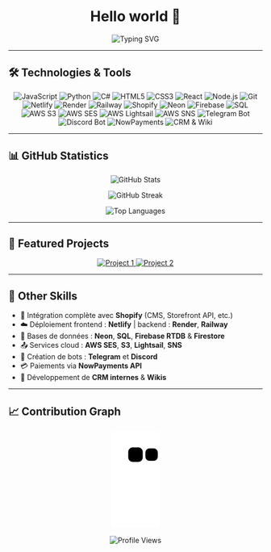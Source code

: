 <h1 align="center">Hello world 👋</h1>

<p align="center">
  <img src="https://readme-typing-svg.herokuapp.com?font=Fira+Code&pause=1000&color=F7F7F7&center=true&vCenter=true&width=435&lines=Full+Stack+Developer;Always+learning+new+things" alt="Typing SVG" />
</p>

---

## 🛠️ Technologies & Tools

<p align="center">
  <!-- Core Languages -->
  <img src="https://img.shields.io/badge/-JavaScript-F7DF1E?style=for-the-badge&logo=javascript&logoColor=black" alt="JavaScript" />
  <img src="https://img.shields.io/badge/-Python-3776AB?style=for-the-badge&logo=python&logoColor=white" alt="Python" />
  <img src="https://img.shields.io/badge/-C%23-239120?style=for-the-badge&logo=c-sharp&logoColor=white" alt="C#" />
  <img src="https://img.shields.io/badge/-HTML5-E34F26?style=for-the-badge&logo=html5&logoColor=white" alt="HTML5" />
  <img src="https://img.shields.io/badge/-CSS3-1572B6?style=for-the-badge&logo=css3&logoColor=white" alt="CSS3" />

  <!-- Frameworks & Libraries -->
  <img src="https://img.shields.io/badge/-React-61DAFB?style=for-the-badge&logo=react&logoColor=black" alt="React" />
  <img src="https://img.shields.io/badge/-Node.js-339933?style=for-the-badge&logo=node.js&logoColor=white" alt="Node.js" />

  <!-- Version Control & Deployment -->
  <img src="https://img.shields.io/badge/-Git-F05032?style=for-the-badge&logo=git&logoColor=white" alt="Git" />
  <img src="https://img.shields.io/badge/-Netlify-00C7B7?style=for-the-badge&logo=netlify&logoColor=white" alt="Netlify" />
  <img src="https://img.shields.io/badge/-Render-1F2D3D?style=for-the-badge&logo=render&logoColor=white" alt="Render" />
  <img src="https://img.shields.io/badge/-Railway-0B0D0E?style=for-the-badge&logo=railway&logoColor=white" alt="Railway" />

  <!-- CMS & E-commerce -->
  <img src="https://img.shields.io/badge/-Shopify-96BF48?style=for-the-badge&logo=shopify&logoColor=white" alt="Shopify" />

  <!-- Databases -->
  <img src="https://img.shields.io/badge/-Neon-4B3AFF?style=for-the-badge&logo=postgresql&logoColor=white" alt="Neon" />
  <img src="https://img.shields.io/badge/-Firebase-FFCA28?style=for-the-badge&logo=firebase&logoColor=black" alt="Firebase" />
  <img src="https://img.shields.io/badge/-SQL-4479A1?style=for-the-badge&logo=postgresql&logoColor=white" alt="SQL" />

  <!-- Cloud & Infra -->
  <img src="https://img.shields.io/badge/-AWS_S3-569A31?style=for-the-badge&logo=amazonaws&logoColor=white" alt="AWS S3" />
  <img src="https://img.shields.io/badge/-AWS_SES-FF9900?style=for-the-badge&logo=amazonaws&logoColor=white" alt="AWS SES" />
  <img src="https://img.shields.io/badge/-AWS_Lightsail-232F3E?style=for-the-badge&logo=amazonaws&logoColor=white" alt="AWS Lightsail" />
  <img src="https://img.shields.io/badge/-AWS_SNS-FF9900?style=for-the-badge&logo=amazonaws&logoColor=white" alt="AWS SNS" />

  <!-- Bots -->
  <img src="https://img.shields.io/badge/-Telegram_Bots-26A5E4?style=for-the-badge&logo=telegram&logoColor=white" alt="Telegram Bot" />
  <img src="https://img.shields.io/badge/-Discord_Bots-5865F2?style=for-the-badge&logo=discord&logoColor=white" alt="Discord Bot" />

  <!-- Payment & Misc -->
  <img src="https://img.shields.io/badge/-NowPayments-000000?style=for-the-badge&logo=bitcoin&logoColor=white" alt="NowPayments" />
  <img src="https://img.shields.io/badge/-CRM_%2F_Wiki_Builder-4CAF50?style=for-the-badge" alt="CRM & Wiki" />
</p>

---

## 📊 GitHub Statistics

<p align="center">
  <img src="https://github-readme-stats.vercel.app/api?username=toomanylog&show_icons=true&theme=tokyonight" alt="GitHub Stats" />
</p>

<p align="center">
  <img src="https://github-readme-streak-stats.herokuapp.com/?user=toomanylog&theme=tokyonight" alt="GitHub Streak" />
</p>

<p align="center">
  <img src="https://github-readme-stats.vercel.app/api/top-langs/?username=toomanylog&layout=compact&theme=tokyonight" alt="Top Languages" />
</p>

---

## 🌟 Featured Projects

<p align="center">
  <a href="https://github.com/toomanylog/random-project-1">
    <img src="https://github-readme-stats.vercel.app/api/pin/?username=toomanylog&repo=random-project-1&theme=tokyonight" alt="Project 1" />
  </a>
  <a href="https://github.com/toomanylog/random-project-2">
    <img src="https://github-readme-stats.vercel.app/api/pin/?username=toomanylog&repo=random-project-2&theme=tokyonight" alt="Project 2" />
  </a>
</p>

---

## 🧠 Other Skills

- 🔄 Intégration complète avec **Shopify** (CMS, Storefront API, etc.)
- ☁️ Déploiement frontend : **Netlify** | backend : **Render**, **Railway**
- 💾 Bases de données : **Neon**, **SQL**, **Firebase RTDB** & **Firestore**
- 📤 Services cloud : **AWS SES**, **S3**, **Lightsail**, **SNS**
- 🤖 Création de bots : **Telegram** et **Discord**
- 💳 Paiements via **NowPayments API**
- 🧩 Développement de **CRM internes** & **Wikis**

---

## 📈 Contribution Graph

<p align="center">
  <picture>
    <source media="(prefers-color-scheme: dark)" srcset="https://raw.githubusercontent.com/toomanylog/toomanylog/output/github-contribution-grid-snake-dark.svg" />
    <source media="(prefers-color-scheme: light)" srcset="https://raw.githubusercontent.com/toomanylog/toomanylog/output/github-contribution-grid-snake.svg" />
    <img alt="github contribution grid snake animation" src="https://raw.githubusercontent.com/toomanylog/toomanylog/output/github-contribution-grid-snake.svg" />
  </picture>
</p>

<p align="center">
  <img src="https://komarev.com/ghpvc/?username=toomanylog&color=blueviolet&style=flat-square&label=Profile+Views" alt="Profile Views" />
</p>
